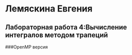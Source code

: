 ﻿# Лемяскина Евгения
## Лабораторная работа 4:Вычисление интегралов методом трапеций
###OpenMP версия
